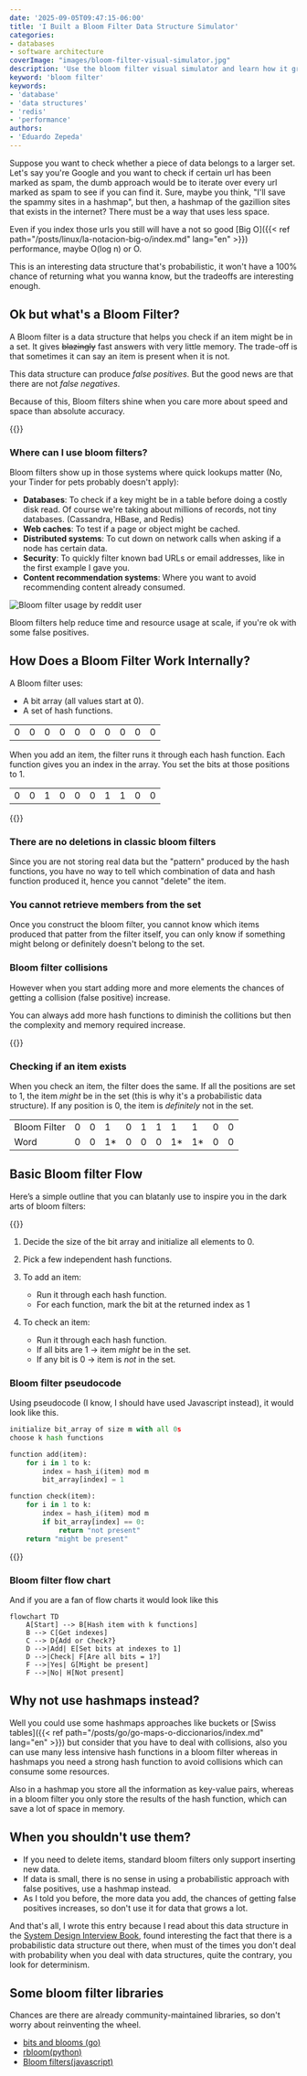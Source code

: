 ```yaml
---
date: '2025-09-05T09:47:15-06:00'
title: 'I Built a Bloom Filter Data Structure Simulator'
categories:
- databases
- software architecture
coverImage: "images/bloom-filter-visual-simulator.jpg"
description: 'Use the bloom filter visual simulator and learn how it greatly accelerates the process of checking membership in a set and how false positives are produced'
keyword: 'bloom filter'
keywords:
- 'database'
- 'data structures'
- 'redis'
- 'performance'
authors:
- 'Eduardo Zepeda'
---
```


Suppose you want to check whether a piece of data belongs to a larger set. Let's say you're Google and you want to check if certain url has been marked as spam, the dumb approach would be to iterate over every url marked as spam to see if you can find it. Sure, maybe you think, "I'll save the spammy sites in a hashmap", but then, a hashmap of the gazillion sites that exists in the internet? There must be a way that uses less space.

Even if you index those urls you still will have a not so good [Big O]({{< ref path="/posts/linux/la-notacion-big-o/index.md" lang="en" >}}) performance, maybe O(log n) or O.

This is an interesting data structure that's probabilistic, it won't have a 100% chance of returning what you wanna know, but the tradeoffs are interesting enough.

## Ok but what's a Bloom Filter?

A Bloom filter is a data structure that helps you check if an item might be in a set. It gives ~~blazingly~~ fast answers with very little memory. The trade-off is that sometimes it can say an item is present when it is not. 

This data structure can produce *false positives*. But the good news are that there are not *false negatives*.

Because of this, Bloom filters shine when you care more about speed and space than absolute accuracy.

{{<bloomFilter>}}

### Where can I use bloom filters? 

Bloom filters show up in those systems where quick lookups matter (No, your Tinder for pets probably doesn't apply):

* **Databases**: To check if a key might be in a table before doing a costly disk read. Of course we're taking about millions of records, not tiny databases. (Cassandra, HBase, and Redis)
* **Web caches**: To test if a page or object might be cached.
* **Distributed systems**: To cut down on network calls when asking if a node has certain data.
* **Security**: To quickly filter known bad URLs or email addresses, like in the first example I gave you.
* **Content recommendation systems**: Where you want to avoid recommending content already consumed.

![Bloom filter usage by reddit user](https://res.cloudinary.com/dwrscezd2/image/upload/v1757107240/coffee-bytes/bloom-filter-usage_fvyq87.png)

Bloom filters help reduce time and resource usage at scale, if you're ok with some false positives.

## How Does a Bloom Filter Work Internally?

A Bloom filter uses:

* A bit array (all values start at 0).
* A set of hash functions.

|     |     |     |     |     |     |     |     |     |     |
| --- | --- | --- | --- | --- | --- | --- | --- | --- | --- |
| 0   | 0   | 0   | 0   | 0   | 0   | 0   | 0   | 0   | 0   |

When you add an item, the filter runs it through each hash function. Each function gives you an index in the array. You set the bits at those positions to 1. 

|     |     |     |     |     |     |     |     |     |     |
| --- | --- | --- | --- | --- | --- | --- | --- | --- | --- |
| 0   | 0   | 1   | 0   | 0   | 0   | 1   | 1   | 0   | 0   |

{{<ad0>}}

### There are no deletions in classic bloom filters

Since you are not storing real data but the "pattern" produced by the hash functions, you have no way to tell which combination of data and hash function produced it, hence you cannot "delete" the item.

### You cannot retrieve members from the set

Once you construct the bloom filter, you cannot know which items produced that patter from the filter itself, you can only know if something might belong or definitely doesn't belong to the set.

### Bloom filter collisions

However when you start adding more and more elements the chances of getting a collision (false positive) increase.

You can always add more hash functions to diminish the collitions but then the complexity and memory required increase.

{{<ad1>}}

### Checking if an item exists

When you check an item, the filter does the same. If all the positions are set to 1, the item *might* be in the set (this is why it's a probabilistic data structure). If any position is 0, the item is *definitely* not in the set.

|              |     |     |     |     |     |     |     |     |     |     |
| ------------ | --- | --- | --- | --- | --- | --- | --- | --- | --- | --- |
| Bloom Filter | 0   | 0   | 1   | 0   | 1   | 1   | 1   | 1   | 0   | 0   |
| Word         | 0   | 0   | 1*  | 0   | 0   | 0   | 1*  | 1*  | 0   | 0   |

## Basic Bloom filter Flow

Here’s a simple outline that you can blatanly use to inspire you in the dark arts of bloom filters:

{{<ad2>}}

1. Decide the size of the bit array and initialize all elements to 0.
2. Pick a few independent hash functions.
3. To add an item:

   * Run it through each hash function.
   * For each function, mark the bit at the returned index as 1
4. To check an item:

   * Run it through each hash function.
   * If all bits are 1 → item *might* be in the set.
   * If any bit is 0 → item is *not* in the set.

### Bloom filter pseudocode

Using pseudocode (I know, I should have used Javascript instead), it would look like this.

``` python
initialize bit_array of size m with all 0s
choose k hash functions

function add(item):
    for i in 1 to k:
        index = hash_i(item) mod m
        bit_array[index] = 1

function check(item):
    for i in 1 to k:
        index = hash_i(item) mod m
        if bit_array[index] == 0:
            return "not present"
    return "might be present"
```

{{<ad3>}}

### Bloom filter flow chart

And if you are a fan of flow charts it would look like this

```mermaid
flowchart TD
    A[Start] --> B[Hash item with k functions]
    B --> C[Get indexes]
    C --> D{Add or Check?}
    D -->|Add| E[Set bits at indexes to 1]
    D -->|Check| F[Are all bits = 1?]
    F -->|Yes| G[Might be present]
    F -->|No| H[Not present]
```

## Why not use hashmaps instead?

Well you could use some hashmaps approaches like buckets or [Swiss tables]({{< ref path="/posts/go/go-maps-o-diccionarios/index.md" lang="en" >}}) but consider that you have to deal with collisions, also you can use many less intensive hash functions in a bloom filter whereas in hashmaps you need a strong hash function to avoid collisions which can consume some resources.

Also in a hashmap you store all the information as key-value pairs, whereas in a bloom filter you only store the results of the hash function, which can save a lot of space in memory.

## When you shouldn't use them?

- If you need to delete items, standard bloom filters only support inserting new data.
- If data is small, there is no sense in using a probabilistic approach with false positives, use a hashmap instead.
- As I told you before, the more data you add, the chances of getting false positives increases, so don't use it for data that grows a lot.

And that's all, I wrote this entry because I read about this data structure in the [System Design Interview Book](https://amzn.to/41rodp3#?), found interesting the fact that there is a probabilistic data structure out there, when must of the times you don't deal with probability when you deal with data structures, quite the contrary, you look for determinism.

## Some bloom filter libraries

Chances are there are already community-maintained libraries, so don't worry about reinventing the wheel.

- [bits and blooms (go)](https://github.com/bits-and-blooms/bloom#?)
- [rbloom(python)](https://github.com/KenanHanke/rbloom#?)
- [Bloom filters(javascript)](https://www.npmjs.com/package/bloom-filters#?)